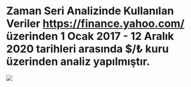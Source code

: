# Zaman Seri Analizinde Kullanılan Veriler https://finance.yahoo.com/ üzerinden 1 Ocak 2017 - 12 Aralık 2020 tarihleri arasında $/₺ kuru üzerinden analiz yapılmıştır.
![](https://lh3.googleusercontent.com/proxy/o0_FOE-SdJbY_vxf7er88YWLY5ycA2e2MPgMUwkIXXPRI5lAUv3HwutINuHWI5vwSbmI9VpmtYSYBZClQnAxopE5DGu0yBvI11egzlg7e3Jd_-raT8I)
